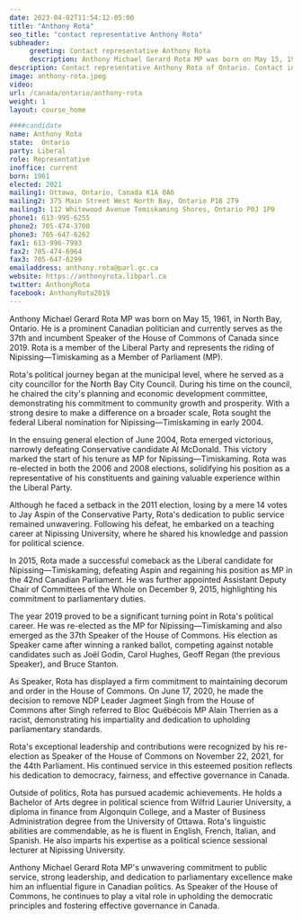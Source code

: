 ```yaml
---
date: 2023-04-02T11:54:12-05:00
title: "Anthony Rota"
seo_title: "contact representative Anthony Rota"
subheader:
     greeting: Contact representative Anthony Rota
     description: Anthony Michael Gerard Rota MP was born on May 15, 1961, in North Bay, Ontario.
description: Contact representative Anthony Rota of Ontario. Contact information for Anthony Rota includes email address, phone number, and mailing address.
image: anthony-rota.jpeg
video:
url: /canada/ontario/anthony-rota
weight: 1
layout: course_home

####candidate
name: Anthony Rota
state:	Ontario
party: Liberal
role: Representative
inoffice: current
born: 1961
elected: 2021
mailing1: Ottawa, Ontario, Canada K1A 0A6
mailing2: 375 Main Street West North Bay, Ontario P1B 2T9
mailing3: 112 Whitewood Avenue Temiskaming Shores, Ontario P0J 1P0
phone1: 613-995-6255
phone2: 705-474-3700
phone3: 705-647-6262
fax1: 613-996-7993
fax2: 705-474-6964
fax3: 705-647-6299
emailaddress: anthony.rota@parl.gc.ca
website: https://anthonyrota.libparl.ca
twitter: AnthonyRota
facebook: AnthonyRota2019
---
```


Anthony Michael Gerard Rota MP was born on May 15, 1961, in North Bay, Ontario. He is a prominent Canadian politician and currently serves as the 37th and incumbent Speaker of the House of Commons of Canada since 2019. Rota is a member of the Liberal Party and represents the riding of Nipissing—Timiskaming as a Member of Parliament (MP).

Rota's political journey began at the municipal level, where he served as a city councillor for the North Bay City Council. During his time on the council, he chaired the city's planning and economic development committee, demonstrating his commitment to community growth and prosperity. With a strong desire to make a difference on a broader scale, Rota sought the federal Liberal nomination for Nipissing—Timiskaming in early 2004.

In the ensuing general election of June 2004, Rota emerged victorious, narrowly defeating Conservative candidate Al McDonald. This victory marked the start of his tenure as MP for Nipissing—Timiskaming. Rota was re-elected in both the 2006 and 2008 elections, solidifying his position as a representative of his constituents and gaining valuable experience within the Liberal Party.

Although he faced a setback in the 2011 election, losing by a mere 14 votes to Jay Aspin of the Conservative Party, Rota's dedication to public service remained unwavering. Following his defeat, he embarked on a teaching career at Nipissing University, where he shared his knowledge and passion for political science.

In 2015, Rota made a successful comeback as the Liberal candidate for Nipissing—Timiskaming, defeating Aspin and regaining his position as MP in the 42nd Canadian Parliament. He was further appointed Assistant Deputy Chair of Committees of the Whole on December 9, 2015, highlighting his commitment to parliamentary duties.

The year 2019 proved to be a significant turning point in Rota's political career. He was re-elected as the MP for Nipissing—Timiskaming and also emerged as the 37th Speaker of the House of Commons. His election as Speaker came after winning a ranked ballot, competing against notable candidates such as Joël Godin, Carol Hughes, Geoff Regan (the previous Speaker), and Bruce Stanton.

As Speaker, Rota has displayed a firm commitment to maintaining decorum and order in the House of Commons. On June 17, 2020, he made the decision to remove NDP Leader Jagmeet Singh from the House of Commons after Singh referred to Bloc Québécois MP Alain Therrien as a racist, demonstrating his impartiality and dedication to upholding parliamentary standards.

Rota's exceptional leadership and contributions were recognized by his re-election as Speaker of the House of Commons on November 22, 2021, for the 44th Parliament. His continued service in this esteemed position reflects his dedication to democracy, fairness, and effective governance in Canada.

Outside of politics, Rota has pursued academic achievements. He holds a Bachelor of Arts degree in political science from Wilfrid Laurier University, a diploma in finance from Algonquin College, and a Master of Business Administration degree from the University of Ottawa. Rota's linguistic abilities are commendable, as he is fluent in English, French, Italian, and Spanish. He also imparts his expertise as a political science sessional lecturer at Nipissing University.

Anthony Michael Gerard Rota MP's unwavering commitment to public service, strong leadership, and dedication to parliamentary excellence make him an influential figure in Canadian politics. As Speaker of the House of Commons, he continues to play a vital role in upholding the democratic principles and fostering effective governance in Canada.
